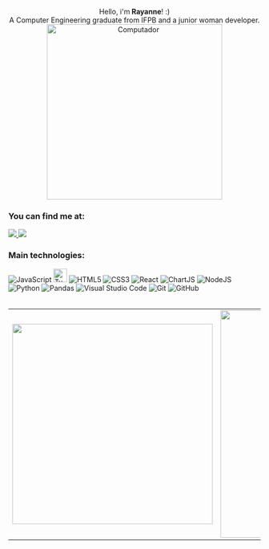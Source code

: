 <p align="center">
  Hello, i'm<strong> Rayanne</strong>! :) <br/>
  A Computer Engineering graduate from IFPB and a junior woman developer.<br/>
    <img src="https://images.freeimages.com/image/previews/12c/semi-flat-study-supply-png-5690858.png" alt="Computador" width="350px">
</p>
<p>
   <h3>You can find me at:</h3>
    <a href="https://www.linkedin.com/in/rayanne-barros-223ab51b5/">
        <img src="https://img.shields.io/badge/linkedin-%230077B5.svg?&style=for-the-badge&logo=linkedin&logoColor=white" />
    </a>
        <a href="mailto:rayannekmb@gmail.com">
        <img src="https://img.shields.io/badge/Gmail-D14836?style=for-the-badge&logo=gmail&logoColor=white" />
    </a>
</p>  

<div>
    <h3>Main technologies:</h3>
    <img alt="JavaScript" src="https://img.shields.io/badge/javascript-%23323330.svg?style=for-the-badge&logo=javascript&logoColor=%23F7DF1E"/>
    <img height=27px alt="TypeScript" src="https://shields.io/badge/TypeScript-3178C6?logo=TypeScript&logoColor=FFF&style=flat-square"/>
    <img alt="HTML5" src="https://img.shields.io/badge/html5-%23E34F26.svg?style=for-the-badge&logo=html5&logoColor=white"/>
    <img alt="CSS3" src="https://img.shields.io/badge/css3-%231572B6.svg?style=for-the-badge&logo=css3&logoColor=white"/>
    <img alt="React" src="https://img.shields.io/badge/react-%2320232a.svg?style=for-the-badge&logo=react&logoColor=%2361DAFB"/>
     <img alt="ChartJS" src="https://img.shields.io/badge/Chart.js-FF6384?style=for-the-badge&logo=chartdotjs&logoColor=white"/>
    <img alt="NodeJS" src="https://img.shields.io/badge/Node.js-339933?style=for-the-badge&logo=nodedotjs&logoColor=white"/>
    <img alt="Python" src="https://img.shields.io/badge/python-3670A0?style=for-the-badge&logo=python&logoColor=ffdd54"/>
    <img alt="Pandas" src="https://img.shields.io/badge/Pandas-2C2D72?style=for-the-badge&logo=pandas&logoColor=white"/>
    <img alt="Visual Studio Code" src="https://img.shields.io/badge/VisualStudioCode-0078d7.svg?style=for-the-badge&logo=visual-studio-code&logoColor=white"/>
    <img alt="Git" src="https://img.shields.io/badge/git-%23F05033.svg?style=for-the-badge&logo=git&logoColor=white"/>
    <img alt="GitHub" src="https://img.shields.io/badge/github-%23121011.svg?style=for-the-badge&logo=github&logoColor=white"/>
</div>

<br>

<table align="center" border-radius: 8px>
    <tr>
        <td>
            <a href="https://github.com/rayannebarros">
                <img width="400px" align="center" src="https://github-readme-stats.vercel.app/api/top-langs/?username=rayannebarros&exclude_repo=IA-FIC2021&langs_count=6&theme=dracula&hide_langs_below=1&layout=compact" />
            </a>
        </td>
        <td>
            <a href="https://github.com/rayannebarros">
                <img width="454px" align="center" src="https://github-readme-stats.vercel.app/api?username=rayannebarros&show_icons=true&theme=dracula&line_height=27" alt=""/>
            </a>
        </td>
    </tr>
</table>

